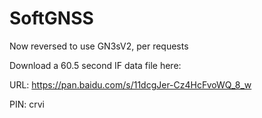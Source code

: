 # SoftGNSS

Now reversed to use GN3sV2, per requests

Download a 60.5 second IF data file here:

URL: https://pan.baidu.com/s/11dcgJer-Cz4HcFvoWQ_8_w 

PIN: crvi